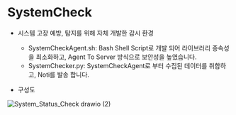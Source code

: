 # SystemCheck

- 시스템 고장 예방, 탐지를 위해 자체 개발한 감시 환경
    - SystemCheckAgent.sh: Bash Shell Script로 개발 되어 라이브러리 종속성을 최소화하고, Agent To Server 방식으로 보안성을 높였습니다.
    - SystemChecker.py: SystemCheckAgent로 부터 수집된 데이터를 취합하고, Noti를 발송 합니다.
    
- 구성도

![System_Status_Check drawio (2)](https://user-images.githubusercontent.com/86950682/220089998-6788fda9-df72-413b-84b4-c512a8c779b9.png)
